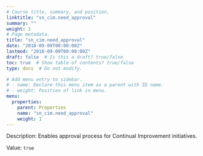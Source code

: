 ```yaml
---
# Course title, summary, and position.
linktitle: "sn_cim.need_approval"
summary: ""
weight: 1
# Page metadata.
title: "sn_cim.need_approval"
date: "2018-09-09T00:00:00Z"
lastmod: "2018-09-09T00:00:00Z"
draft: false  # Is this a draft? true/false
toc: true  # Show table of contents? true/false
type: docs  # Do not modify.

# Add menu entry to sidebar.
# - name: Declare this menu item as a parent with ID name.
# - weight: Position of link in menu.
menu:
  properties:
    parent: Properties
    name: "sn_cim.need_approval"
    weight: 1
---
```


Description: Enables approval process for Continual Improvement initiatives.


Value: `true`